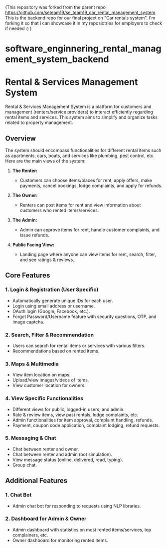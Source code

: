 (This repository was forked from the parent repo https://github.com/seteam19/se_team19_car_rental_management_system. This is the backend repo for our final project on "Car rentals system". I'm forking it so that i can showcase it in my reposiotries for employers to check if needed :) )
# software_enginnering_rental_management_system_backend

# Rental & Services Management System

Rental & Services Management System is a platform for customers and management (renters/service providers) to interact efficiently regarding rental items and services. This system aims to simplify and organize tasks related to property management. 

## Overview

The system should encompass functionalities for different rental items such as apartments, cars, boats, and services like plumbing, pest control, etc. Here are the main views of the system:

1. **The Renter:**
   - Customers can choose items/places for rent, apply offers, make payments, cancel bookings, lodge complaints, and apply for refunds.

2. **The Owner:**
   - Renters can post items for rent and view information about customers who rented items/services.

3. **The Admin:**
   - Admin can approve items for rent, handle customer complaints, and issue refunds.

4. **Public Facing View:**
   - Landing page where anyone can view items for rent, search, filter, and see ratings & reviews.

## Core Features

### 1. Login & Registration (User Specific)
   - Automatically generate unique IDs for each user.
   - Login using email address or username.
   - OAuth login (Google, Facebook, etc.).
   - Forgot Password/Username feature with security questions, OTP, and image captcha.

### 2. Search, Filter & Recommendation
   - Users can search for rental items or services with various filters.
   - Recommendations based on rented items.

### 3. Maps & Multimedia
   - View item location on maps.
   - Upload/view images/videos of items.
   - View customer location for owners.

### 4. View Specific Functionalities
   - Different views for public, logged-in users, and admin.
   - Rate & review items, view past rentals, lodge complaints, etc.
   - Admin functionalities for item approval, complaint handling, refunds.
   - Payment, coupon code application, complaint lodging, refund requests.

### 5. Messaging & Chat
   - Chat between renter and owner.
   - Chat between renter and admin (bot simulation).
   - View message status (online, delivered, read, typing).
   - Group chat.

## Additional Features

### 1. Chat Bot
   - Admin chat bot for responding to requests using NLP libraries.

### 2. Dashboard for Admin & Owner
   - Admin dashboard with statistics on most rented items/services, top complainers, etc.
   - Owner dashboard for monitoring rented items.


